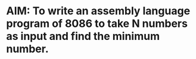 # AIM: To write an assembly language program of 8086 to take N numbers as input and find the minimum number. 
